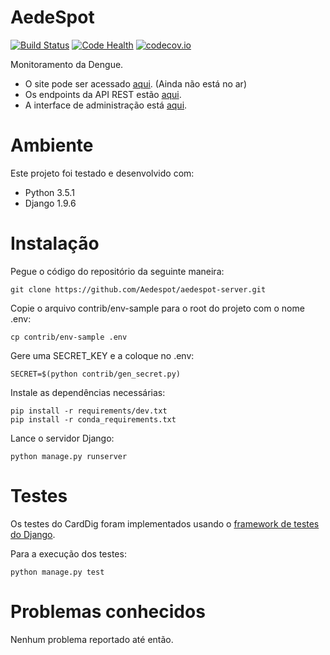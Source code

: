 AedeSpot
========
[![Build Status](https://travis-ci.org/Aedespot/aedespot-server.svg?branch=master)](https://travis-ci.org/Aedespot/aedespot-server)
[![Code Health](https://landscape.io/github/Aedespot/aedespot-server/master/landscape.svg?style=flat)](https://landscape.io/Aedespot/aedespot-server/master)
[![codecov.io](https://codecov.io/github/Aedespot/aedespot-server/coverage.svg?branch=master)](https://codecov.io/github/Aedespot/aedespot-server?branch=master)

Monitoramento da Dengue.

* O site pode ser acessado [aqui](http://aedespot.com.br/). (Ainda não está no ar)
* Os endpoints da API REST estão [aqui](http://aedespot.com.br/api/).
* A interface de administração está [aqui](http://aedespot.com.br/admin/).

Ambiente
========

Este projeto foi testado e desenvolvido com:
* Python 3.5.1
* Django 1.9.6

Instalação
==========

Pegue o código do repositório da seguinte maneira:

    git clone https://github.com/Aedespot/aedespot-server.git

Copie o arquivo contrib/env-sample para o root do projeto com o nome .env:

    cp contrib/env-sample .env

Gere uma SECRET_KEY e a coloque no .env:

    SECRET=$(python contrib/gen_secret.py)

Instale as dependências necessárias:

    pip install -r requirements/dev.txt
    pip install -r conda_requirements.txt

Lance o servidor Django:

    python manage.py runserver

Testes
======

Os testes do CardDig foram implementados usando o
[framework de testes do Django](https://docs.djangoproject.com/en/1.9/topics/testing/overview/).

Para a execução dos testes:

    python manage.py test

Problemas conhecidos
====================

Nenhum problema reportado até então.